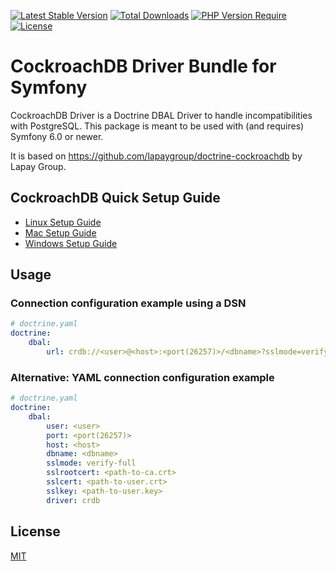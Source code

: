 [![Latest Stable Version](http://poser.pugx.org/fwolfsjaeger/doctrine-cockroachdb-bundle/v)](https://packagist.org/packages/fwolfsjaeger/doctrine-cockroachdb-bundle)
[![Total Downloads](http://poser.pugx.org/fwolfsjaeger/doctrine-cockroachdb-bundle/downloads)](https://packagist.org/packages/fwolfsjaeger/doctrine-cockroachdb-bundle)
[![PHP Version Require](http://poser.pugx.org/fwolfsjaeger/doctrine-cockroachdb-bundle/require/php)](https://packagist.org/packages/fwolfsjaeger/doctrine-cockroachdb-bundle)
[![License](http://poser.pugx.org/fwolfsjaeger/doctrine-cockroachdb-bundle/license)](https://packagist.org/packages/fwolfsjaeger/doctrine-cockroachdb-bundle)

# CockroachDB Driver Bundle for Symfony

CockroachDB Driver is a Doctrine DBAL Driver to handle incompatibilities with PostgreSQL. This package is meant to be used with (and requires) Symfony 6.0 or newer.

It is based on https://github.com/lapaygroup/doctrine-cockroachdb by Lapay Group.

## CockroachDB Quick Setup Guide

- [Linux Setup Guide](https://www.cockroachlabs.com/docs/stable/install-cockroachdb-linux.html)
- [Mac Setup Guide](https://www.cockroachlabs.com/docs/v23.1/install-cockroachdb-mac)
- [Windows Setup Guide](https://www.cockroachlabs.com/docs/v23.1/install-cockroachdb-windows)

## Usage

### Connection configuration example using a DSN

```yaml
# doctrine.yaml
doctrine:
    dbal:
        url: crdb://<user>@<host>:<port(26257)>/<dbname>?sslmode=verify-full&sslrootcert=<path-to-ca.crt>&sslcert=<path-to-user.crt>&sslkey=<path-to-user.key>
```

### Alternative: YAML connection configuration example

```yaml
# doctrine.yaml
doctrine:
    dbal:
        user: <user>
        port: <port(26257)>
        host: <host>
        dbname: <dbname>
        sslmode: verify-full
        sslrootcert: <path-to-ca.crt>
        sslcert: <path-to-user.crt>
        sslkey: <path-to-user.key>
        driver: crdb
```

## License

[MIT](https://choosealicense.com/licenses/mit/)
